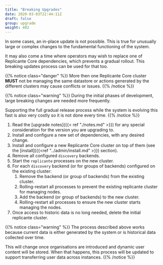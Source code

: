 ```yaml
---
title: "Breaking Upgrades"
date: 2020-03-03T22:44:11Z
draft: false
group: upgrade
weight: 402
---
```

<!-- markdownlint-disable MD033 -->

In some cases, an in-place update is not possible.
This is true for unusually large or complex changes to the fundamental functioning of the system.

It may also come a time where operators may wish to replace one of Replicante Core
dependencies, which prevents a gradual rollout.
This breaking updates process can be used for that too.

{{% notice class="danger" %}}
More then one Replicante Core cluster **MUST** not be managing the same datastore or
actions generated by the different clusters may cause conflicts or issues.
{{% /notice %}}

{{% notice class="warning" %}}
During the initial phases of development, large breaking changes are needed more frequently.

Supporting the full gradual release process while the system is evolving this fast
is also very costly so it is not done every time.
{{% /notice %}}

1. Read the [upgrade notes]({{< ref "./notes.md" >}}) for any special consideration for the version
   you are upgrading to.
2. Install and configure a new set of dependencies, with any desired change.
3. Install and configure a new Replicante Core cluster on top of them
   (see the [install]({{<ref "../admin/install.md" >}}) section).
4. Remove all configured `discovery` backends.
5. Start the `replicante` processes on the new cluster.
6. For each `discovery` backend (or for groups of backends) configured on the existing cluster:
   1. Remove the backend (or group of backends) from the existing cluster.
   2. Rolling-restart all processes to prevent the existing replicante cluster for managing nodes.
   3. Add the backend (or group of backends) to the new cluster.
   4. Rolling-restart all processes to ensure the new cluster starts managing the nodes.
7. Once access to historic data is no long needed, delete the initial replicante cluster.

{{% notice class="warning" %}}
The process described above works because current data is either generated
by the system or is historical data collected over time.

This will change once organisations are introduced and dynamic user content will be stored.
When that happens, this process will be updated to support transferring user data across instances.
{{% /notice %}}
